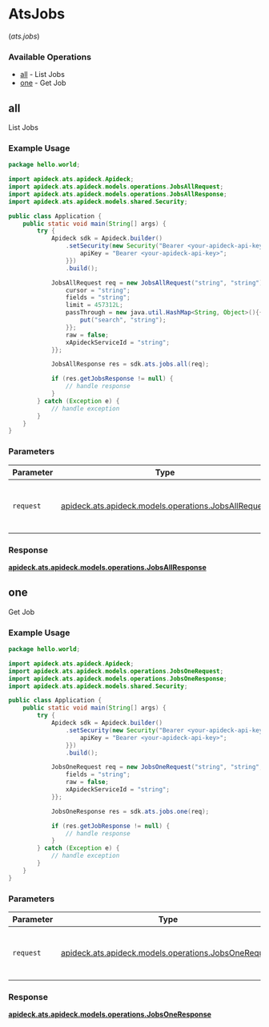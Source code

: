 # AtsJobs
(*ats.jobs*)

### Available Operations

* [all](#all) - List Jobs
* [one](#one) - Get Job

## all

List Jobs

### Example Usage

```java
package hello.world;

import apideck.ats.apideck.Apideck;
import apideck.ats.apideck.models.operations.JobsAllRequest;
import apideck.ats.apideck.models.operations.JobsAllResponse;
import apideck.ats.apideck.models.shared.Security;

public class Application {
    public static void main(String[] args) {
        try {
            Apideck sdk = Apideck.builder()
                .setSecurity(new Security("Bearer <your-apideck-api-key>"){{
                    apiKey = "Bearer <your-apideck-api-key>";
                }})
                .build();

            JobsAllRequest req = new JobsAllRequest("string", "string"){{
                cursor = "string";
                fields = "string";
                limit = 457312L;
                passThrough = new java.util.HashMap<String, Object>(){{
                    put("search", "string");
                }};
                raw = false;
                xApideckServiceId = "string";
            }};            

            JobsAllResponse res = sdk.ats.jobs.all(req);

            if (res.getJobsResponse != null) {
                // handle response
            }
        } catch (Exception e) {
            // handle exception
        }
    }
}
```

### Parameters

| Parameter                                                                                         | Type                                                                                              | Required                                                                                          | Description                                                                                       |
| ------------------------------------------------------------------------------------------------- | ------------------------------------------------------------------------------------------------- | ------------------------------------------------------------------------------------------------- | ------------------------------------------------------------------------------------------------- |
| `request`                                                                                         | [apideck.ats.apideck.models.operations.JobsAllRequest](../../models/operations/JobsAllRequest.md) | :heavy_check_mark:                                                                                | The request object to use for the request.                                                        |


### Response

**[apideck.ats.apideck.models.operations.JobsAllResponse](../../models/operations/JobsAllResponse.md)**


## one

Get Job

### Example Usage

```java
package hello.world;

import apideck.ats.apideck.Apideck;
import apideck.ats.apideck.models.operations.JobsOneRequest;
import apideck.ats.apideck.models.operations.JobsOneResponse;
import apideck.ats.apideck.models.shared.Security;

public class Application {
    public static void main(String[] args) {
        try {
            Apideck sdk = Apideck.builder()
                .setSecurity(new Security("Bearer <your-apideck-api-key>"){{
                    apiKey = "Bearer <your-apideck-api-key>";
                }})
                .build();

            JobsOneRequest req = new JobsOneRequest("string", "string", "string"){{
                fields = "string";
                raw = false;
                xApideckServiceId = "string";
            }};            

            JobsOneResponse res = sdk.ats.jobs.one(req);

            if (res.getJobResponse != null) {
                // handle response
            }
        } catch (Exception e) {
            // handle exception
        }
    }
}
```

### Parameters

| Parameter                                                                                         | Type                                                                                              | Required                                                                                          | Description                                                                                       |
| ------------------------------------------------------------------------------------------------- | ------------------------------------------------------------------------------------------------- | ------------------------------------------------------------------------------------------------- | ------------------------------------------------------------------------------------------------- |
| `request`                                                                                         | [apideck.ats.apideck.models.operations.JobsOneRequest](../../models/operations/JobsOneRequest.md) | :heavy_check_mark:                                                                                | The request object to use for the request.                                                        |


### Response

**[apideck.ats.apideck.models.operations.JobsOneResponse](../../models/operations/JobsOneResponse.md)**

